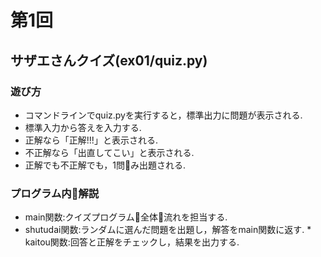 # 第1回
## サザエさんクイズ(ex01/quiz.py)
### 遊び方
* コマンドラインでquiz.pyを実行すると，標準出力に問題が表示される.
* 標準入力から答えを入力する.
* 正解なら「正解!!!」と表示される.
* 不正解なら「出直してこい」と表示される.
* 正解でも不正解でも，1問􏰀み出題される.
### プログラム内􏰀解説
* main関数:クイズプログラム􏰀全体􏰀流れを担当する.
* shutudai関数:ランダムに選んだ問題を出題し，解答をmain関数に返す. * kaitou関数:回答と正解をチェックし，結果を出力する.
